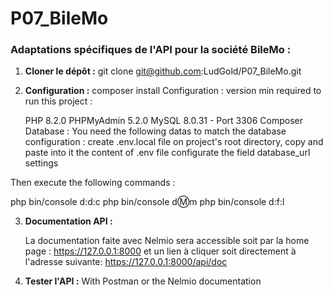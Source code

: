 # P07_BileMo
### Adaptations spécifiques de l'API pour la société BileMo :

1. **Cloner le dépôt :**
   git clone git@github.com:LudGold/P07_BileMo.git

2. **Configuration :**
  composer install
   Configuration : version min required to run this project :

     PHP 8.2.0 PHPMyAdmin 5.2.0 MySQL 8.0.31 - Port 3306 Composer
     Database : You need the following datas to match the database configuration : create .env.local file on project's root directory, copy and paste into it the content of .env file configurate the field database_url       
     settings
   
  Then execute the following commands :

  php bin/console d:d:c
  php bin/console d:m:m
  php bin/console d:f:l

3. **Documentation API :**
   
   La documentation faite avec Nelmio sera accessible soit par la home page : https://127.0.0.1:8000 et un lien à cliquer
   soit directement à l'adresse suivante:
   https://127.0.0.1:8000/api/doc

4. **Tester l'API :**
   With Postman or the Nelmio documentation


